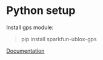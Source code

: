 # Python setup

Install gps module:

> pip install sparkfun-ublox-gps

[Documentation](https://qwiic-ublox-gps-py.readthedocs.io/en/latest/ex1.html)
